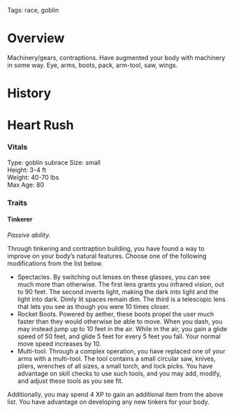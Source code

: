 Tags: race, goblin

# Overview

Machinery/gears, contraptions. Have augmented your body with machinery in some way. Eye, arms, boots, pack, arm-tool, saw, wings. 

# History

# Heart Rush

### Vitals
Type: goblin subrace
Size: small  
Height: 3-4 ft  
Weight: 40-70 lbs  
Max Age: 80  

### Traits

#### Tinkerer
*Passive ability.*

Through tinkering and contraption building, you have found a way to improve on your body’s natural features. Choose one of the following modifications from the list below.

- Spectacles. By switching out lenses on these glasses, you can see much more than otherwise. The first lens grants you infrared vision, out to 90 feet. The second  inverts light, making the dark into light and the light into dark. Dimly lit spaces remain dim. The third is a telescopic lens that lets you see as though you were 10 times closer.
- Rocket Boots. Powered by aether, these boots propel the user much faster than they would otherwise be able to move. When you dash, you may instead jump up to 10 feet in the air. While in the air, you gain a glide speed of 50 feet, and glide 5 feet for every 5 feet you fall. Your normal move speed increases by 10.
- Multi-tool. Through a complex operation, you have replaced one of your arms with a multi-tool. The tool contains a small circular saw, knives, pliers, wrenches of all sizes, a small torch, and lock picks. You have advantage on skill checks to use such tools, and you may add, modify, and adjust these tools as you see fit.

Additionally, you may spend 4 XP to gain an additional item from the above list. You have advantage on developing any new tinkers for your body.
